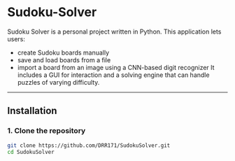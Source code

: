 # Sudoku-Solver
Sudoku Solver is a personal project written in Python.
This application lets users:
- create Sudoku boards manually
- save and load boards from a file
- import a board from an image using a CNN-based digit recognizer
It includes a GUI for interaction and a solving engine that can handle puzzles of varying difficulty.

---

## Installation

### 1. Clone the repository
```bash
git clone https://github.com/DRR171/SudokuSolver.git
cd SudokuSolver
